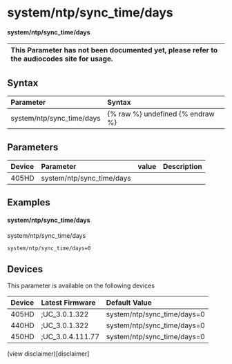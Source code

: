 ﻿---
description: system/ntp/sync_time/days
search:
    keywords: ['system','ntp','sync_time','days']
---

# system/ntp/sync_time/days

#### system/ntp/sync_time/days


| This Parameter has not been documented yet, please refer to the audiocodes site for usage.  |
| :--- |

## Syntax
| Parameter | Syntax |
| :--- | :--- |
|system/ntp/sync_time/days | {% raw %} undefined {% endraw %} |

## Parameters
|Device|Parameter|value|Description|
|:---|:---|:---|:---|
| 405HD | system/ntp/sync_time/days |  |  |

## Examples
#### system/ntp/sync_time/days

system/ntp/sync_time/days

```
system/ntp/sync_time/days=0
```

## Devices
This parameter is available on the following devices

| Device | Latest Firmware | Default Value |
|:---|:---|:---|
| 405HD | ;UC_3.0.1.322 | system/ntp/sync_time/days=0 
| 440HD | ;UC_3.0.1.322 | system/ntp/sync_time/days=0 
| 450HD | ;UC_3.0.4.111.77 | system/ntp/sync_time/days=0 

(view disclaimer)[disclaimer]

